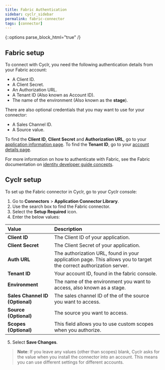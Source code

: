 ```yaml
---
title: Fabric Authentication
sidebar: cyclr_sidebar
permalink: fabric-connector
tags: [connector]
---
```

{::options parse_block_html="true" /}
<section class="card">

## Fabric setup

To connect with Cyclr, you need the following authentication details from your Fabric account:

*  A Client ID.
*  A Client Secret.
*  An Authorization URL.
*  A Tenant ID (Also known as Account ID).
*  The name of the environment (Also known as the **stage**).

There are also optional credentials that you may want to use for your connector:

*  A Sales Channel ID.
*  A Source value.

To find the **Client ID**, **Client Secret** and **Authorization URL**, go to your [application information page](https://live.copilot.fabric.inc/home/developer-tools/app/api/). To find the **Tenant ID**, go to your [account details page](https://live.copilot.fabric.inc/home/account-details).

For more information on how to authenticate with Fabric, see the Fabric documentation on [identity developer guide concepts](https://developer.fabric.inc/reference/identity-developer-guide-concepts).

</section>
<section class="card">

## Cyclr setup

To set up the Fabric connector in Cyclr, go to your Cyclr console:

1. Go to **Connectors** > **Application Connector Library**.
2. Use the search box to find the Fabric connector.
3. Select the **Setup Required** icon.
4. Enter the below values:

| **Value**          | **Description**                             |
| :----------------- | :------------------------------------------ |
| **Client ID**   | The Client ID of your application.      |
| **Client Secret**   | The Client Secret of your application.   |
| **Auth URL**| The authorization URL, found in your application page. This allows you to target the correct authorization server.      |
| **Tenant ID**| Your account ID, found in the fabric console.       |
| **Environment**| The name of the environment you want to access, also known as a stage.       |
| **Sales Channel ID (Optional)**| The sales channel ID of the of the source you want to access.       |
| **Source (Optional)**| The source you want to access.       |
| **Scopes (Optional)**| This field allows you to use custom scopes when you authorize.      |

5. Select **Save Changes**.

> **Note**: If you leave any values (other than scopes) blank, Cyclr asks for the value when you install the connector into an account. This means you can use different settings for different accounts.

</section>
